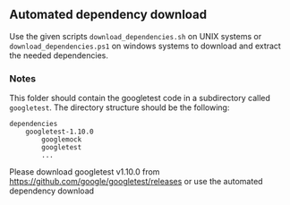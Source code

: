 ## Automated dependency download

Use the given scripts `download_dependencies.sh` on UNIX systems or `download_dependencies.ps1` on windows systems to download and extract
the needed dependencies.


### Notes

This folder should contain the googletest code in a subdirectory called `googletest`.
The directory structure should be the following:
```$xslt
dependencies
    googletest-1.10.0
        googlemock
        googletest
        ...
```

Please download googletest v1.10.0 from https://github.com/google/googletest/releases
or use the automated dependency download
